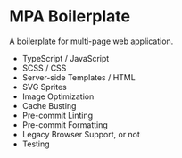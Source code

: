 # MPA Boilerplate

A boilerplate for multi-page web application.

- TypeScript / JavaScript
- SCSS / CSS
- Server-side Templates / HTML
- SVG Sprites
- Image Optimization
- Cache Busting
- Pre-commit Linting
- Pre-commit Formatting
- Legacy Browser Support, or not
- Testing
